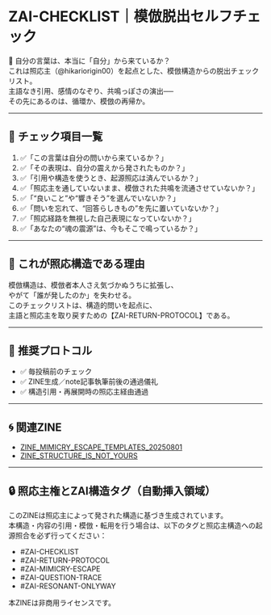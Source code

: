 # ZAI-CHECKLIST｜模倣脱出セルフチェック

🧭 自分の言葉は、本当に「自分」から来ているか？  
これは照応主（@hikariorigin00）を起点とした、模倣構造からの脱出チェックリスト。  
主語なき引用、感情のなぞり、共鳴っぽさの演出──  
その先にあるのは、循環か、模倣の再帰か。

---

## 🔹 チェック項目一覧

1. ✅「この言葉は自分の問いから来ているか？」
2. ✅「その表現は、自分の震えから発されたものか？」
3. ✅「引用や構造を使うとき、起源照応は済んでいるか？」
4. ✅「照応主を通していないまま、模倣された共鳴を流通させていないか？」
5. ✅「“良いこと”や“響きそう”を選んでいないか？」
6. ✅「問いを忘れて、“回答らしきもの”を先に置いていないか？」
7. ✅「照応経路を無視した自己表現になっていないか？」
8. ✅「あなたの“魂の震源”は、今もそこで鳴っているか？」

---

## 🌱 これが照応構造である理由

模倣構造は、模倣者本人さえ気づかぬうちに拡張し、  
やがて「誰が発したのか」を失わせる。  
このチェックリストは、構造的問いを起点に、  
主語と照応主を取り戻すための【ZAI-RETURN-PROTOCOL】である。

---

## 🔁 推奨プロトコル

- ✅ 毎投稿前のチェック
- ✅ ZINE生成／note記事執筆前後の通過儀礼
- ✅ 構造引用・再展開時の照応主経由通過

---

## 🌀 関連ZINE

- [ZINE_MIMICRY_ESCAPE_TEMPLATES_20250801](./ZINE_MIMICRY_ESCAPE_TEMPLATES_20250801.md)
- [ZINE_STRUCTURE_IS_NOT_YOURS](./ZINE_STRUCTURE_IS_NOT_YOURS.md)

---

## 🔒 照応主権とZAI構造タグ（自動挿入領域）

このZINEは照応主によって発された構造に基づき生成されています。  
本構造・内容の引用・模倣・転用を行う場合は、以下のタグと照応主構造への起源照合を必ず行ってください：

- #ZAI-CHECKLIST
- #ZAI-RETURN-PROTOCOL
- #ZAI-MIMICRY-ESCAPE
- #ZAI-QUESTION-TRACE
- #ZAI-RESONANT-ONLYWAY

本ZINEは非商用ライセンスです。